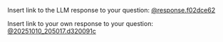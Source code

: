 Insert link to the LLM response to your question: [@response.f02dce62](../../context/design/brainstorming/questioning.md/steps/response.f02dce62.md)

Insert link to your own response to your question: [@20251010_205017.d320091c](../../context/design/brainstorming/questioning.md/20251010_205017.d320091c.md)

